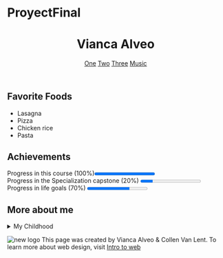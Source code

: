 # ProyectFinal
<!DOCTYPE html>
<html lang="en">
<head>
	<meta charset="UTF-8">
	<title>Project Final</title>
</head>
<body>

<header>
    <h1>Vianca Alveo</h1>
    <nav>
	<a href="one.html">One</a>
	<a href="two.two.html">Two</a>
	<a href="three.html">Three</a>
	<a href="music.html">Music</a>
    </nav>
</header>

<section>
<h2> Favorite Foods</h2>
<ul>
<li>Lasagna</li>
<li>Pizza</li>
<li>Chicken rice</li>
<li>Pasta</li>
</ul>
</section>

<section>
<h2>Achievements</h2>
<p> Progress in this course (100%)<progress value="1"></progress><br>
    Progress in the Specialization capstone (20%) <progress value="20" max="100"></progress><br> 
    Progress in life goals (70%) <progress value="70" max="100"> </progress></p>
</section>
<section>
   <h2>More about me</h2>
   <details>
	<summary>My Childhood</summary>
	<p>I grew in Panama City. All my life I have lived in Las Mañanitas.</p>
   </details>
<footer>
<p>
<img src="http://www.intro-webdesign.com/images/newlogo.png" alt="new logo">
This page was created by Vianca Alveo & Collen Van Lent. To learn more about web design, visit
<a href=" http://www.intro-webdesign.com">Intro to web</a>
</p>
</footer>
</section>

</body>
</html>
